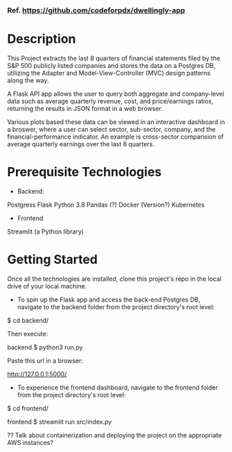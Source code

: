 ### Ref. https://github.com/codeforpdx/dwellingly-app

# Description

This Project extracts the last 8 quarters of financial statements filed by the S&P 500 publicly listed companies and stores the data on a Postgres DB, utilizing the Adapter and Model-View-Controller (MVC) design patterns along the way.

A Flask API app allows the user to query both aggregate and company-level data such as average quarterly revenue, cost, and price/earnings ratios, returning the results in JSON format in a web browser.

Various plots based these data can be viewed in an interactive dashboard in a broswer, where a user can select sector, sub-sector, company, and the financial-performance indicator.  An example is cross-sector comparision of average quarterly earnings over the last 8 quarters.

# Prerequisite Technologies

* Backend:

Postgress
Flask
Python 3.8
Pandas (?)
Docker (Version?)
Kubernetes

* Frontend

Streamlit (a Python library)

# Getting Started

Once all the technologies are installed, clone this project's repo in the local drive of your local machine.

* To spin up the Flask app and access the back-end Postgres DB, navigate to the backend folder from the project directory's root level:

$ cd backend/

Then execute:

backend $ python3 run.py 

Paste this url in a browser:

http://127.0.0.1:5000/

* To experience the frontend dashboard, navigate to the frontend folder from the project directory's root level:

$ cd frontend/

frontend $ streamlit run src/index.py 

?? Talk about containerization and deploying the project on the appropriate AWS instances?
